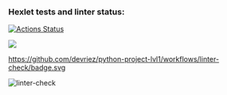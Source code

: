 ### Hexlet tests and linter status:
[![Actions Status](https://github.com/devriez/python-project-lvl1/workflows/hexlet-check/badge.svg)](https://github.com/devriez/python-project-lvl1/actions)

<a href="https://codeclimate.com/github/codeclimate/codeclimate/maintainability"><img src="https://api.codeclimate.com/v1/badges/a99a88d28ad37a79dbf6/maintainability" /></a>

https://github.com/devriez/python-project-lvl1/workflows/linter-check/badge.svg

![linter-check](https://github.com/actions/python-project-lvl1/workflows/linter-check/badge.svg)
